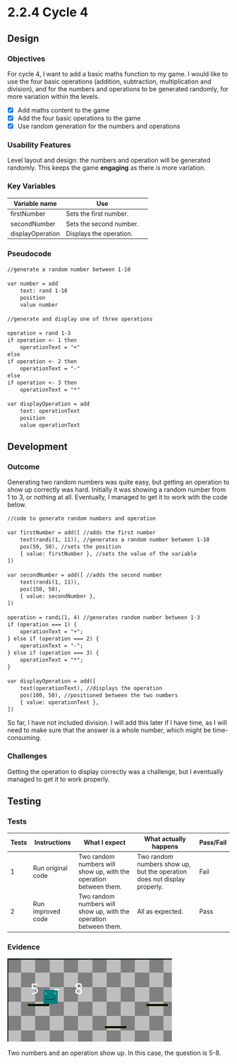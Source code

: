 # 2.2.4 Cycle 4

## Design

### Objectives

For cycle 4, I want to add a basic maths function to my game. I would like to use the four basic operations (addition, subtraction, multiplication and division), and for the numbers and operations to be generated randomly, for more variation within the levels.

* [x] Add maths content to the game
* [x] Add the four basic operations to the game
* [x] Use random generation for the numbers and operations

### Usability Features

Level layout and design: the numbers and operation will be generated randomly. This keeps the game **engaging** as there is more variation.

### Key Variables

<table><thead><tr><th>Variable name</th><th>Use</th><th data-hidden></th></tr></thead><tbody><tr><td>firstNumber</td><td>Sets the first number.</td><td></td></tr><tr><td>secondNumber</td><td>Sets the second number.</td><td></td></tr><tr><td>displayOperation</td><td>Displays the operation.</td><td></td></tr></tbody></table>

### Pseudocode

```
//generate a random number between 1-10

var number = add
    text: rand 1-10
    position
    value number

//generate and display one of three operations

operation = rand 1-3
if operation <- 1 then
    operationText = "+"
else
if operation <- 2 then
    operationText = "-"
else
if operation <- 3 then
    operationText = "*"

var displayOperation = add
    text: operationText
    position
    value operationText
```

## Development

### Outcome

Generating two random numbers was quite easy, but getting an operation to show up correctly was hard. Initially it was showing a random number from 1 to 3, or nothing at all. Eventually, I managed to get it to work with the code below.

```
//code to generate random numbers and operation

var firstNumber = add([ //adds the first number
    text(randi(1, 11)), //generates a random number between 1-10
    pos(50, 50), //sets the position
    { value: firstNumber }, //sets the value of the variable
])

var secondNumber = add([ //adds the second number
    text(randi(1, 11)),
    pos(150, 50),
    { value: secondNumber },
])

operation = randi(1, 4) //generates random number between 1-3
if (operation === 1) {
    operationText = "+";
} else if (operation === 2) {
    operationText = "-";
} else if (operation === 3) {
    operationText = "*";
}

var displayOperation = add([
    text(operationText), //displays the operation
    pos(100, 50), //positioned between the two numbers
    { value: operationText },
])
```

So far, I have not included division. I will add this later if I have time, as I will need to make sure that the answer is a whole number, which might be time-consuming.

### Challenges

Getting the operation to display correctly was a challenge, but I eventually managed to get it to work properly.

## Testing

### Tests

| Tests | Instructions      | What I expect                                                     | What actually happens                                                    | Pass/Fail |
| ----- | ----------------- | ----------------------------------------------------------------- | ------------------------------------------------------------------------ | --------- |
| 1     | Run original code | Two random numbers will show up, with the operation between them. | Two random numbers show up, but the operation does not display properly. | Fail      |
| 2     | Run improved code | Two random numbers will show up, with the operation between them. | All as expected.                                                         | Pass      |

### Evidence

![](<../.gitbook/assets/image (8) (1).png>)

Two numbers and an operation show up. In this case, the question is 5-8.
